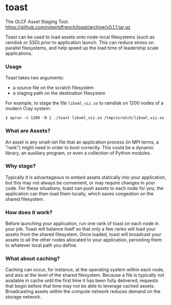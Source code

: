 # toast
The OLCF Asset Staging Tool. https://github.com/robertdfrench/toast/archive/v0.1.1.tar.gz

Toast can be used to load assets onto node-local filesystems (such as ramdisk or SSD) prior to application launch. This can reduce stress on parallel filesystems, and help speed up the load time of leadership scale applications.

### Usage
Toast takes two arguments:
  * a source file on the scratch filesystem
  * a staging path on the destination filesystem

For example, to stage the file `libxml_viz.so` to ramdisk on 1200 nodes of a modern Cray system:

`$ aprun -n 1200 -N 1 ./toast libxml_viz.so /tmp/scratch/libxml_viz.so`

### What are Assets?
An asset is any small-ish file that an application process (in MPI terms, a "rank") might need in order to boot correctly. This could be a dynamic library, an auxiliary program, or even a collection of Python modules. 

### Why stage?
Typically it is advantageous to embed assets statically into your application, but this may not always be convenient, or may require changes in your code. For these situations, toast can push assets to each node for you; the application can then load them locally, which saves congestion on the shared filesystem.

### How does it work?
Before launching your application, run one rank of toast on each node in your job. Toast will balance itself so that only a few ranks will load your assets from the shared filesystem. Once loaded, toast will broadcast your assets to all the other nodes allocated to your application, persisting them to whatever local path you define.

### What about caching?
Caching can occur, for instance, at the operating system within each node, and also at the level of the shared filesystem. Because a file is typically not available in cache until the first time it has been fully delivered, requests that begin before that time may not be able to leverage cached assets. Broadcasting assets within the compute network reduces demand on the storage network.
